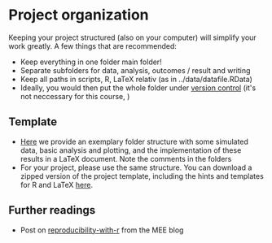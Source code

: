 # Project organization

Keeping your project structured (also on your computer) will simplify your work greatly. A few things that are recommended:

* Keep everything in one folder main folder!
* Separate subfolders for data, analysis, outcomes / result and writing
* Keep all paths in scripts, R, LaTeX relativ (as in ../data/datafile.RData)
* Ideally, you would then put the whole folder under [version control](https://github.com/florianhartig/ResearchSkills/tree/master/Labs/VersionControl) (it's not neccessary for this course, )

## Template

* [Here](https://github.com/florianhartig/ResearchSkills/tree/master/Labs/ProjectOrganization/ExampleProject) we provide an exemplary folder structure with some simulated data, basic analysis and plotting, and the implementation of these results in a LaTeX document. Note the comments in the folders
* For your project, please use the same structure. You can download a zipped version of the project template, including the hints and templates for R and LaTeX [here](https://github.com/florianhartig/ResearchSkills/raw/master/Labs/ProjectOrganization/ExampleProject.zip).

## Further readings

* Post on [reproducibility-with-r](https://methodsblog.wordpress.com/2016/10/05/reproducibility-with-r/) from the MEE blog
